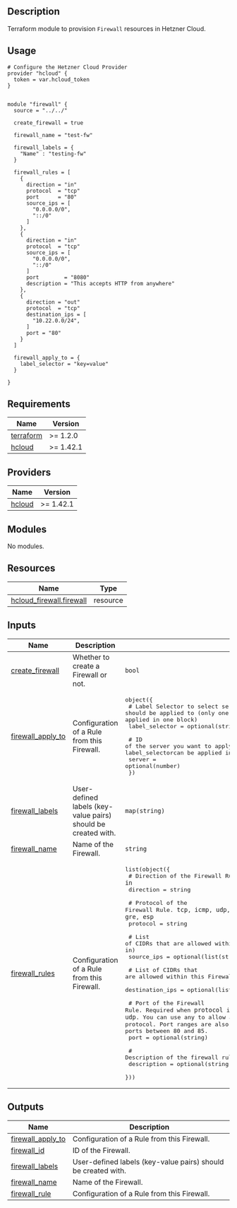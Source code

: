 ## Description

Terraform module to provision `Firewall` resources in Hetzner Cloud.



## Usage

```hcl
# Configure the Hetzner Cloud Provider
provider "hcloud" {
  token = var.hcloud_token
}


module "firewall" {
  source = "../../"

  create_firewall = true

  firewall_name = "test-fw"

  firewall_labels = {
    "Name" : "testing-fw"
  }

  firewall_rules = [
    {
      direction = "in"
      protocol  = "tcp"
      port      = "80"
      source_ips = [
        "0.0.0.0/0",
        "::/0"
      ]
    },
    {
      direction = "in"
      protocol  = "tcp"
      source_ips = [
        "0.0.0.0/0",
        "::/0"
      ]
      port        = "8080"
      description = "This accepts HTTP from anywhere"
    },
    {
      direction = "out"
      protocol  = "tcp"
      destination_ips = [
        "10.22.0.0/24",
      ]
      port = "80"
    }
  ]

  firewall_apply_to = {
    label_selector = "key=value"
  }

}
```


<!-- BEGINNING OF PRE-COMMIT-TERRAFORM DOCS HOOK -->
## Requirements

| Name | Version |
|------|---------|
| <a name="requirement_terraform"></a> [terraform](#requirement\_terraform) | >= 1.2.0 |
| <a name="requirement_hcloud"></a> [hcloud](#requirement\_hcloud) | >= 1.42.1 |

## Providers

| Name | Version |
|------|---------|
| <a name="provider_hcloud"></a> [hcloud](#provider\_hcloud) | >= 1.42.1 |

## Modules

No modules.

## Resources

| Name | Type |
|------|------|
| [hcloud_firewall.firewall](https://registry.terraform.io/providers/hetznercloud/hcloud/latest/docs/resources/firewall) | resource |

## Inputs

| Name | Description | Type | Default | Required |
|------|-------------|------|---------|:--------:|
| <a name="input_create_firewall"></a> [create\_firewall](#input\_create\_firewall) | Whether to create a Firewall or not. | `bool` | `false` | no |
| <a name="input_firewall_apply_to"></a> [firewall\_apply\_to](#input\_firewall\_apply\_to) | Configuration of a Rule from this Firewall. | <pre>object({<br>    # Label Selector to select servers the firewall should be applied to (only one of server and label_selectorcan be applied in one block)<br>    label_selector = optional(string)<br><br>    # ID of the server you want to apply the firewall to (only one of server and label_selectorcan be applied in one block<br>    server = optional(number)<br>  })</pre> | `{}` | no |
| <a name="input_firewall_labels"></a> [firewall\_labels](#input\_firewall\_labels) | User-defined labels (key-value pairs) should be created with. | `map(string)` | `{}` | no |
| <a name="input_firewall_name"></a> [firewall\_name](#input\_firewall\_name) | Name of the Firewall. | `string` | `""` | no |
| <a name="input_firewall_rules"></a> [firewall\_rules](#input\_firewall\_rules) | Configuration of a Rule from this Firewall. | <pre>list(object({<br>    # Direction of the Firewall Rule. `in`<br>    direction = string<br><br>    # Protocol of the Firewall Rule. `tcp`, `icmp`, `udp`, `gre`, `esp`<br>    protocol = string<br><br>    # List of CIDRs that are allowed within this Firewall Rule (when direction is in)<br>    source_ips = optional(list(string))<br><br>    # List of CIDRs that are allowed within this Firewall Rule (when direction is out)<br>    destination_ips = optional(list(string))<br><br>    # Port of the Firewall Rule. Required when `protocol` is `tcp` or `udp`. You can use any to allow all ports for the specific protocol. Port ranges are also possible: `80-85` allows all ports between 80 and 85.<br>    port = optional(string)<br><br>    # Description of the firewall rule<br>    description = optional(string)<br>  }))</pre> | `[]` | no |

## Outputs

| Name | Description |
|------|-------------|
| <a name="output_firewall_apply_to"></a> [firewall\_apply\_to](#output\_firewall\_apply\_to) | Configuration of a Rule from this Firewall. |
| <a name="output_firewall_id"></a> [firewall\_id](#output\_firewall\_id) | ID of the Firewall. |
| <a name="output_firewall_labels"></a> [firewall\_labels](#output\_firewall\_labels) | User-defined labels (key-value pairs) should be created with. |
| <a name="output_firewall_name"></a> [firewall\_name](#output\_firewall\_name) | Name of the Firewall. |
| <a name="output_firewall_rule"></a> [firewall\_rule](#output\_firewall\_rule) | Configuration of a Rule from this Firewall. |
<!-- END OF PRE-COMMIT-TERRAFORM DOCS HOOK -->
